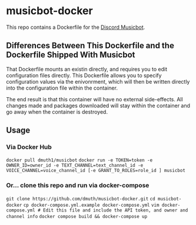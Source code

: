 
# musicbot-docker

This repo contains a Dockerfile for the <a href="https://github.com/Just-Some-Bots/MusicBot">Discord Musicbot</a>.


## Differences Between This Dockerfile and the Dockerfile Shipped With Musicbot

That Dockerfile mounts an existin directly, and requires you to edit configuration files directly.
This Dockerfile allows you to specify configuration values via the enivonrment, which will then
be written directly into the configuration file within the container.

The end result is that this container will have no external side-effects.  All changes made and
packages downloaded will stay within the container and go away when the container is destroyed.

## Usage

### Via Docker Hub

`docker pull dmuth1/musicbot`
`docker run -e TOKEN=token -e OWNER_ID=owner_id -e TEXT_CHANNEL=text_channel_id -e VOICE_CHANNEL=voice_channel_id [-e GRANT_TO_ROLES=role_id ] musicbot`

### Or... clone this repo and run via docker-compose

`git clone https://github.com/dmuth/musicbot-docker.git`
`cd musicbot-docker`
`cp docker-compose.yml.example docker-compose.yml`
`vim docker-compose.yml # Edit this file and include the API token, and owner and channel info`
`docker compose build && docker-compose up`




